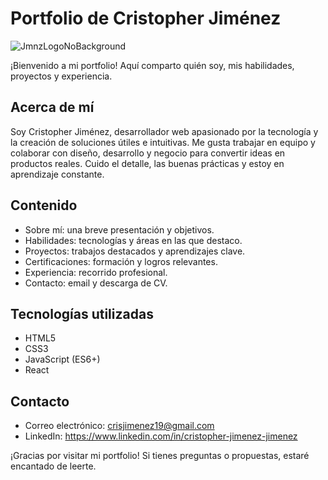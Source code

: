 # Portfolio de Cristopher Jiménez

![JmnzLogoNoBackground](https://github.com/CristopherJmnz/CristopherJmnz-Portfolio/assets/107364276/9a1048a5-3b7c-44e3-b780-28c95fadfe65)

¡Bienvenido a mi portfolio! Aquí comparto quién soy, mis habilidades, proyectos y experiencia.

## Acerca de mí
Soy Cristopher Jiménez, desarrollador web apasionado por la tecnología y la creación de soluciones útiles e intuitivas. Me gusta trabajar en equipo y colaborar con diseño, desarrollo y negocio para convertir ideas en productos reales. Cuido el detalle, las buenas prácticas y estoy en aprendizaje constante.

## Contenido
- Sobre mí: una breve presentación y objetivos.
- Habilidades: tecnologías y áreas en las que destaco.
- Proyectos: trabajos destacados y aprendizajes clave.
- Certificaciones: formación y logros relevantes.
- Experiencia: recorrido profesional.
- Contacto: email y descarga de CV.

## Tecnologías utilizadas
- HTML5
- CSS3
- JavaScript (ES6+)
- React

## Contacto
- Correo electrónico: crisjimenez19@gmail.com
- LinkedIn: https://www.linkedin.com/in/cristopher-jimenez-jimenez

¡Gracias por visitar mi portfolio! Si tienes preguntas o propuestas, estaré encantado de leerte.
